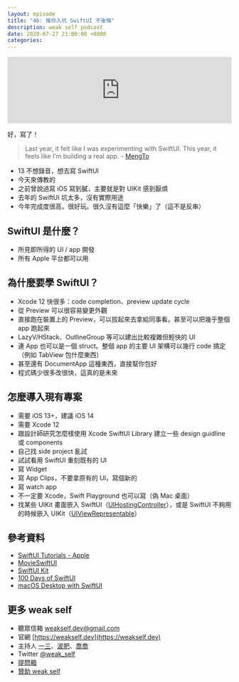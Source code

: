 ```yaml
---
layout: episode
title: "46: 推你入坑 SwiftUI 不後悔"
description: weak self podcast
date: 2020-07-27 21:00:00 +0800
categories: 
---
```

<iframe src="https://www.listennotes.com/embedded/e/d1b575161e964db7986fe1e1a6018952/" width="100%" style="width: 1px; min-width: 100%;" frameborder="0" scrolling="no"></iframe>

好，寫了！

> Last year, it felt like I was experimenting with SwiftUI. This year, it feels like I’m building a real app. - [MengTo](https://twitter.com/MengTo/status/1282000823346765825)

- 13 不想錄音，想去寫 SwiftUI
- 今天來傳教的
- 之前曾說過寫 iOS 寫到膩，主要就是對 UIKit 感到厭煩
- 去年的 SwiftUI 坑太多，沒有實際用途
- 今年完成度很高，很好玩。很久沒有這麼「快樂」了（這不是反串）

## SwiftUI 是什麼？

- 所見即所得的 UI / app 開發
- 所有 Apple 平台都可以用

## 為什麼要學 SwiftUI？

- Xcode 12 快很多：code completion、preview update cycle
- 從 Preview 可以很容易變更外觀
- 直接跑在裝置上的 Preview，可以拔起來去拿給同事看。甚至可以把幾乎整個 app 跑起來
- LazyV/HStack、OutlineGroup 等可以建出比較複雜但輕快的 UI
- 連 App 也可以是一個 struct。整個 app 的主要 UI 架構可以幾行 code 搞定（例如 TabView 包什麼東西）
- 甚至還有 DocumentApp 這種東西，直接幫你包好
- 程式碼少很多改很快，這真的是未來

## 怎麼導入現有專案

- 需要 iOS 13+，建議 iOS 14
- 需要 Xcode 12
- 跟設計師研究怎麼樣使用 Xcode SwiftUI Library 建立一些 design guidline 或 components
- 自己找 side project 亂試
- 試試看用 SwiftUI 重刻既有的 UI
- 寫 Widget
- 寫 App Clips，不要拿原有的 UI，寫個新的
- 寫 watch app
- 不一定要 Xcode，Swift Playground 也可以寫（偽 Mac 桌面）
- 找某些 UIKit 畫面嵌入 SwiftUI（[UIHostingController](https://developer.apple.com/documentation/swiftui/uihostingcontroller)），或是 SwiftUI 不夠用的時候嵌入 UIKit（[UIViewRepresentable](https://developer.apple.com/documentation/swiftui/uiviewrepresentable)）

## 參考資料

- [SwiftUI Tutorials - Apple](https://developer.apple.com/tutorials/swiftui/)
- [MovieSwiftUI](https://github.com/Dimillian/MovieSwiftUI)
- [SwiftUI Kit](https://github.com/jordansinger/SwiftUI-Kit)
- [100 Days of SwiftUI](https://www.hackingwithswift.com/100/swiftui)
- [macOS Desktop with SwiftUI](https://twitter.com/jsngr/status/1278760713574649856?s=20)

## 更多 weak self

* 聽眾信箱 [weakself.dev@gmail.com](mailto:weakself.dev@gmail.com)
* 官網 [https://weakself.dev](https://weakself.dev)
* 主持人 [一三](https://twitter.com/ethanhuang13)、[波肥](https://twitter.com/PofatTseng)、[喬喬](https://twitter.com/joe_trash_talk)
* Twitter [@weak_self](https://twitter.com/weak_self)
* [提問箱](https://peing.net/zh-TW/weak_self)
* [贊助 weak self](https://weakself.dev/#donation)